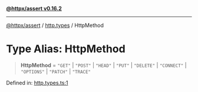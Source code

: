 [**@httpx/assert v0.16.2**](../../README.md)

***

[@httpx/assert](../../README.md) / [http.types](../README.md) / HttpMethod

# Type Alias: HttpMethod

> **HttpMethod** = `"GET"` \| `"POST"` \| `"HEAD"` \| `"PUT"` \| `"DELETE"` \| `"CONNECT"` \| `"OPTIONS"` \| `"PATCH"` \| `"TRACE"`

Defined in: [http.types.ts:1](https://github.com/belgattitude/httpx/blob/7682ae8e8bf25ac4dbe7ea6b3b3dbe40b897e70c/packages/assert/src/http.types.ts#L1)
